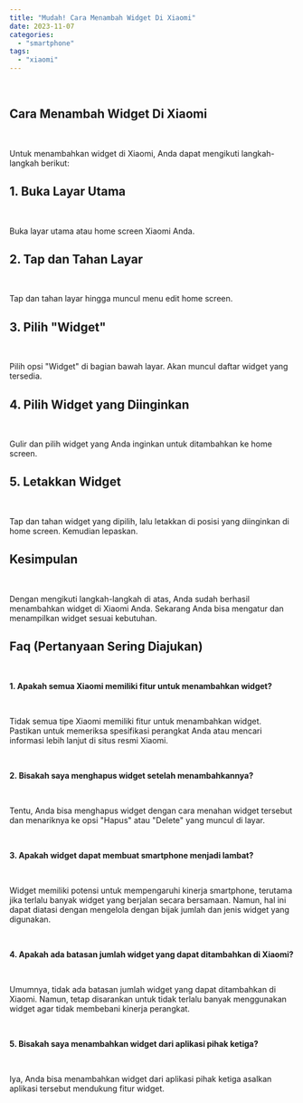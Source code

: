 ```yaml
---
title: "Mudah! Cara Menambah Widget Di Xiaomi"
date: 2023-11-07
categories: 
  - "smartphone"
tags: 
  - "xiaomi"
---
```


 

## Cara Menambah Widget Di Xiaomi

 

Untuk menambahkan widget di Xiaomi, Anda dapat mengikuti langkah-langkah berikut:

## 1\. Buka Layar Utama

 

Buka layar utama atau home screen Xiaomi Anda.

## 2\. Tap dan Tahan Layar

 

Tap dan tahan layar hingga muncul menu edit home screen.

## 3\. Pilih "Widget"

 

Pilih opsi "Widget" di bagian bawah layar. Akan muncul daftar widget yang tersedia.

## 4\. Pilih Widget yang Diinginkan

 

Gulir dan pilih widget yang Anda inginkan untuk ditambahkan ke home screen.

## 5\. Letakkan Widget

 

Tap dan tahan widget yang dipilih, lalu letakkan di posisi yang diinginkan di home screen. Kemudian lepaskan.

## Kesimpulan

 

Dengan mengikuti langkah-langkah di atas, Anda sudah berhasil menambahkan widget di Xiaomi Anda. Sekarang Anda bisa mengatur dan menampilkan widget sesuai kebutuhan.

## Faq (Pertanyaan Sering Diajukan)

 

**1\. Apakah semua Xiaomi memiliki fitur untuk menambahkan widget?**

 

Tidak semua tipe Xiaomi memiliki fitur untuk menambahkan widget. Pastikan untuk memeriksa spesifikasi perangkat Anda atau mencari informasi lebih lanjut di situs resmi Xiaomi.

 

**2\. Bisakah saya menghapus widget setelah menambahkannya?**

 

Tentu, Anda bisa menghapus widget dengan cara menahan widget tersebut dan menariknya ke opsi "Hapus" atau "Delete" yang muncul di layar.

 

**3\. Apakah widget dapat membuat smartphone menjadi lambat?**

 

Widget memiliki potensi untuk mempengaruhi kinerja smartphone, terutama jika terlalu banyak widget yang berjalan secara bersamaan. Namun, hal ini dapat diatasi dengan mengelola dengan bijak jumlah dan jenis widget yang digunakan.

 

**4\. Apakah ada batasan jumlah widget yang dapat ditambahkan di Xiaomi?**

 

Umumnya, tidak ada batasan jumlah widget yang dapat ditambahkan di Xiaomi. Namun, tetap disarankan untuk tidak terlalu banyak menggunakan widget agar tidak membebani kinerja perangkat.

 

**5\. Bisakah saya menambahkan widget dari aplikasi pihak ketiga?**

 

Iya, Anda bisa menambahkan widget dari aplikasi pihak ketiga asalkan aplikasi tersebut mendukung fitur widget.
